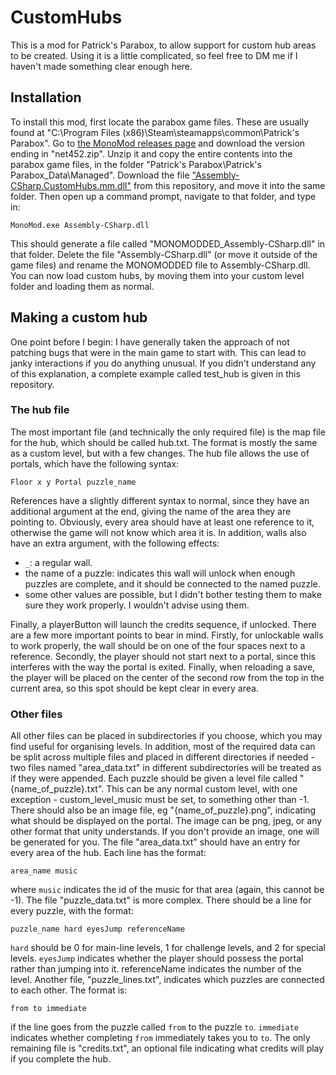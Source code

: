 # CustomHubs
This is a mod for Patrick's Parabox, to allow support for custom hub areas to be created. Using it is a little complicated, so feel free to DM me if I haven't made something clear enough here.
## Installation
To install this mod, first locate the parabox game files. These are usually found at "C:\Program Files (x86)\Steam\steamapps\common\Patrick's Parabox". Go to [the MonoMod releases page](https://github.com/MonoMod/MonoMod/releases/) and download the version ending in "net452.zip". Unzip it and copy the entire contents into the parabox game files, in the folder "Patrick's Parabox\Patrick's Parabox_Data\Managed". Download the file ["Assembly-CSharp.CustomHubs.mm.dll"](https://github.com/plokmijnuhby/CustomHubs/raw/main/Assembly-CSharp.CustomHubs.mm.dll) from this repository, and move it into the same folder. Then open up a command prompt, navigate to that folder, and type in:
```
MonoMod.exe Assembly-CSharp.dll
```
This should generate a file called "MONOMODDED_Assembly-CSharp.dll" in that folder. Delete the file "Assembly-CSharp.dll" (or move it outside of the game files) and rename the MONOMODDED file to Assembly-CSharp.dll.
You can now load custom hubs, by moving them into your custom level folder and loading them as normal.

## Making a custom hub
One point before I begin: I have generally taken the approach of not patching bugs that were in the main game to start with. This can lead to janky interactions if you do anything unusual.
If you didn't understand any of this explanation, a complete example called test_hub is given in this repository.
### The hub file
The most important file (and technically the only required file) is the map file for the hub, which should be called hub.txt. The format is mostly the same as a custom level, but with a few changes. The hub file allows the use of portals, which have the following syntax:
```
Floor x y Portal puzzle_name
```
References have a slightly different syntax to normal, since they have an additional argument at the end, giving the name of the area they are pointing to. Obviously, every area should have at least one reference to it, otherwise the game will not know which area it is.
In addition, walls also have an extra argument, with the following effects:
- `_`: a regular wall.
- the name of a puzzle: indicates this wall will unlock when enough puzzles are complete, and it should be connected to the named puzzle.
- some other values are possible, but I didn't bother testing them to make sure they work properly. I wouldn't advise using them.

Finally, a playerButton will launch the credits sequence, if unlocked.
There are a few more important points to bear in mind. Firstly, for unlockable walls to work properly, the wall should be on one of the four spaces next to a reference. Secondly, the player should not start next to a portal, since this interferes with the way the portal is exited. Finally, when reloading a save, the player will be placed on the center of the second row from the top in the current area, so this spot should be kept clear in every area.

### Other files
All other files can be placed in subdirectories if you choose, which you may find useful for organising levels. In addition, most of the required data can be split across multiple files and placed in different directories if needed - two files named "area_data.txt" in different subdirectories will be treated as if they were appended.
Each puzzle should be given a level file called "{name_of_puzzle}.txt". This can be any normal custom level, with one exception - custom_level_music must be set, to something other than -1. There should also be an image file, eg "{name_of_puzzle}.png", indicating what should be displayed on the portal. The image can be png, jpeg, or any other format that unity understands. If you don't provide an image, one will be generated for you.
The file "area_data.txt" should have an entry for every area of the hub. Each line has the format:
```
area_name music
```
where `music` indicates the id of the music for that area (again, this cannot be -1).
The file "puzzle_data.txt" is more complex. There should be a line for every puzzle, with the format:
```
puzzle_name hard eyesJump referenceName
```
`hard` should be 0 for main-line levels, 1 for challenge levels, and 2 for special levels. `eyesJump` indicates whether the player should possess the portal rather than jumping into it. referenceName indicates the number of the level.
Another file, "puzzle_lines.txt", indicates which puzzles are connected to each other. The format is:
```
from to immediate
```
if the line goes from the puzzle called `from` to the puzzle `to`. `immediate` indicates whether completing `from` immediately takes you to `to`.
The only remaining file is "credits.txt", an optional file indicating what credits will play if you complete the hub.